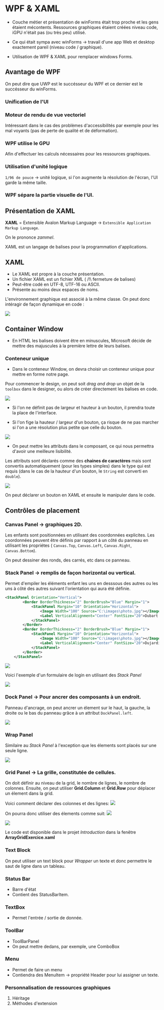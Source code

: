 # WPF & XAML

- Couche métier et présentation de winForms était trop proche et les gens étaient mécontents.
Ressources graphiques étaient créées niveau code, iGPU n'était pas (ou très peu) utilisé.

- Ce qui était sympa avec winForms -> travail d'une app Web et desktop exactement pareil (niveau code / graphique).

- Utilisation de WPF & XAML pour remplacer windows Forms.

## Avantage de WPF

On peut dire que UWP est le succésseur du WPF et ce dernier est le succésseur du winForms.

### Unification de l'UI

### Moteur de rendu de vue vectoriel

Intéressant dans le cas des problèmes d'accessibilités par exemple pour les mal voyants (pas de perte de qualité et de déformation).

### WPF utilise le GPU

Afin d'effectuer les calculs nécessaires pour les ressources graphiques.

### Utilisation d'unité logique

`1/96 de pouce` -> unité logique, si l'on augmente la résolution de l'écran, l'UI garde la même taille.

### WPF sépare la partie visuelle de l'UI.

## Présentation de XAML

__XAML__ = Extensible Avalon Markup Language -> `Extensible Application Markup Language`.

On le prononce _zammel_.

XAML est un langage de balises pour la programmation d'applications.

## XAML

- Le XAML est propre à la couche présentation.
- Un fichier XAML est un fichier XML ( /!\ fermeture de balises)
- Peut-être codé en UTF-8, UTF-16 ou ASCII.
- Présente au moins deux espaces de noms.


L'environnement graphique est associé à la même classe. On peut donc intéragir de façon dynamique en code :

<img src="./resources/LinkXAMLClass.png">

## Container Window

- En HTML les balises doivent être en minuscules, Microsoft décide de mettre des majuscules à la première lettre de leurs balises.

### Conteneur unique

- Dans le conteneur Window, on devra choisir un conteneur unique pour mettre en forme notre page.

Pour commencer le design, on peut soit _drag and drop_ un objet de la `toolbox` dans le designer, ou alors de créer directement les balises en code.

<img src="./resources/buttonCreation.png">

- Si l'on ne définit pas de largeur et hauteur à un bouton, il prendra toute la place de l'interface.

- Si l'on fige la hauteur / largeur d'un bouton, ça risque de ne pas marcher si l'on a une résolution plus petite que celle du bouton.

<img src="./resources/attributeInComponent.png">

- On peut mettre les attributs dans le composant, ce qui nous permettra d'avoir une meilleure lisibilité.

Les attributs sont déclarés comme des __chaines de caractères__ mais sont convertis automatiquement (pour les types simples) dans le type qui est requis (dans le cas de la hauteur d'un bouton, le `String` est converti en `double`).

<img src="./resources/attributeCodeManipulation.png">

On peut déclarer un bouton en XAML et ensuite le manipuler dans le code.


## Contrôles de placement

### Canvas Panel -> graphiques 2D.

Les enfants sont positionnées en utilisant des coordonnées explicites. Les coordonnées peuvent être définis par rapport à un côté du panneau en utilisant les propriétes ( `Canvas.Top`, `Canvas.Left`, `Canvas.Right`, `Canvas.Bottom`).

On peut dessiner des ronds, des carrés, etc dans ce panneau.

### Stack Panel -> remplis de façon horizontal ou vertical.

Permet d'empiler les éléments enfant les uns en desssous des autres ou les uns à côté des autres suivant l'orientation qui aura été définie.

```xml
<StackPanel Orientation="Vertical">
        <Border BorderThickness="2" BorderBrush="Blue" Margin="1">
            <StackPanel Margin="10" Orientation="Horizontal">
                <Image Width="100" Source="C:\images\photo.jpg"></Image>
                <Label VerticalAlignment="Center" FontSize="20">Dubart François</Label>
            </StackPanel>
        </Border>
        <Border BorderThickness="2" BorderBrush="Blue" Margin="1">
            <StackPanel Margin="10" Orientation="Horizontal">
                <Image Width="100" Source="C:\images\photo.jpg"></Image>
                <Label VerticalAlignment="Center" FontSize="20">Dujardin Eric</Label>
            </StackPanel>
        </Border>
    </StackPanel>

```
<img src="./resources/stackPanelRender.png">

Voici l'exemple d'un formulaire de login en utilisant des _Stack Panel_

<img src="./resources/loginFormStackPanel.png">

### Dock Panel -> Pour ancrer des composants à un endroit.

Panneau d'ancrage, on peut ancrer un élement sur le haut, la gauche, la droite ou le bas du panneau grâce à un attribut `DockPanel.left`.

<img src="./resources/DockPanelStatusToolMenuBar.png">

### Wrap Panel

Similaire au _Stack Panel_ à l'exception que les élements sont placés sur une seule ligne.

<img src="./resources/WrapPanel.png">

### Grid Panel -> La grille, constitutée de cellules.

On doit définir au niveau de la grid, le nombre de lignes, le nombre de colonnes. 
Ensuite, on peut utiliser __Grid.Column__ et __Grid.Row__ pour déplacer un élement dans la grid.

Voici comment déclarer des colonnes et des lignes: 
<img src="./resources/columnDefinitions.png">

On pourra donc utiliser des élements comme suit:
<img src="./resources/ComponentDeclaration.png">

<img src="./resources/tableauExercice.png">

Le code est disponible dans le projet _Introduction_ dans la fenêtre __ArrayGridExercice.xaml__

### Text Block

On peut utiliser un text block pour _Wrapper_ un texte et donc permettre le saut de ligne dans un tableau.

### Status Bar

- Barre d'état
- Contient des StatusBarItem.

### TextBox

- Permet l'entrée / sortie de donnée.

### ToolBar

- ToolBarPanel
- On peut mettre dedans, par exemple, une ComboBox

### Menu

- Permet de faire un menu
- Contiendra des MenuItem -> propriété Header pour lui assigner un texte.


### Personnalisation de ressources graphiques

1) Héritage
2) Méthodes d'extension